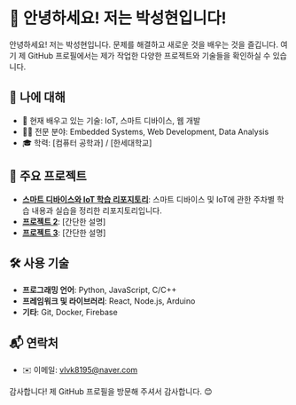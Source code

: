 # 👋 안녕하세요! 저는 박성현입니다!

안녕하세요! 저는 박성현입니다. 문제를 해결하고 새로운 것을 배우는 것을 즐깁니다. 여기 제 GitHub 프로필에서는 제가 작업한 다양한 프로젝트와 기술들을 확인하실 수 있습니다.

## 💼 나에 대해

- 🌱 현재 배우고 있는 기술: IoT, 스마트 디바이스, 웹 개발
- 👨‍💻 전문 분야: Embedded Systems, Web Development, Data Analysis
- 🎓 학력: [컴퓨터 공학과] / [한세대학교]

## 🚀 주요 프로젝트

- **[스마트 디바이스와 IoT 학습 리포지토리](https://github.com/park-02/My_home)**: 스마트 디바이스 및 IoT에 관한 주차별 학습 내용과 실습을 정리한 리포지토리입니다.
- **[프로젝트 2](https://github.com/park-02/Project2)**: [간단한 설명]
- **[프로젝트 3](https://github.com/park-02/Project3)**: [간단한 설명]

## 🛠️ 사용 기술

- **프로그래밍 언어**: Python, JavaScript, C/C++
- **프레임워크 및 라이브러리**: React, Node.js, Arduino
- **기타**: Git, Docker, Firebase

## 📬 연락처

- ✉️ 이메일: [vlvk8195@naver.com](mailto:vlvk8195@naver.com)


감사합니다! 제 GitHub 프로필을 방문해 주셔서 감사합니다. 😊
